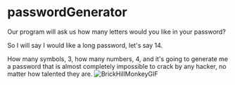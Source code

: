 # passwordGenerator
Our program will ask us how many letters would you like in your password?

So I will say I would like a long password, let's say 14.

How many symbols, 3, how many numbers, 4, and it's going to generate me a password that is almost completely impossible to crack by any hacker, no matter how talented they are.
![BrickHillMonkeyGIF](https://user-images.githubusercontent.com/50418532/214465467-4baafd0e-57a5-4814-8064-4fcf389b355c.gif)

